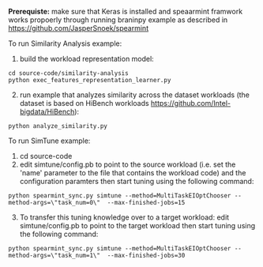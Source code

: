 
**Prerequiste:** make sure that Keras is installed and speaarmint framwork works propoerly through running braninpy example as described in https://github.com/JasperSnoek/spearmint

To run Similarity Analysis example:
1. build the workload representation model:
```
cd source-code/similarity-analysis
python exec_features_representation_learner.py 
```
2. run example that analyzes similarity across the dataset workloads (the dataset is based on HiBench workloads https://github.com/Intel-bigdata/HiBench):
```
python analyze_similarity.py
```

To run SimTune example:
1. cd source-code
2. edit simtune/config.pb to point to the source workload (i.e. set the 'name' parameter to the file that contains the workload code) and the configuration paramters then start tuning using the following command:

```
python spearmint_sync.py simtune --method=MultiTaskEIOptChooser --method-args=\"task_num=0\"  --max-finished-jobs=15
```
3. To transfer this tuning knowledge over to a target workload: edit simtune/config.pb to point to the target workload then start tuning using the following command:
```
python spearmint_sync.py simtune --method=MultiTaskEIOptChooser --method-args=\"task_num=1\"  --max-finished-jobs=30
```

